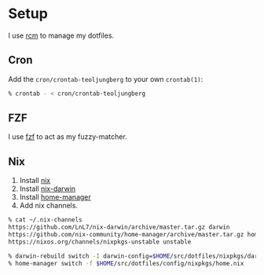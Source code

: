 # Setup

I use [rcm](http://github.com/thoughtbot/rcm) to manage my dotfiles.

## Cron

Add the `cron/crontab-teoljungberg` to your own `crontab(1)`:

```sh
% crontab - < cron/crontab-teoljungberg
```

## FZF

I use [fzf](http://github.com/junegunn/fzf) to act as my fuzzy-matcher.

## Nix

1. Install [nix]
1. Install [nix-darwin]
1. Install [home-manager]
1. Add nix channels.

```sh
% cat ~/.nix-channels
https://github.com/LnL7/nix-darwin/archive/master.tar.gz darwin
https://github.com/nix-community/home-manager/archive/master.tar.gz home-manager
https://nixos.org/channels/nixpkgs-unstable unstable
```

```sh
% darwin-rebuild switch -I darwin-config=$HOME/src/dotfiles/nixpkgs/darwin-configuration.nix
% home-manager switch -f $HOME/src/dotfiles/config/nixpkgs/home.nix
```

[nix]: https://nixos.org/manual/nix/stable/#sect-macos-installation
[nix-darwin]: https://github.com/LnL7/nix-darwin
[home-manager]: https://github.com/nix-community/home-manager
